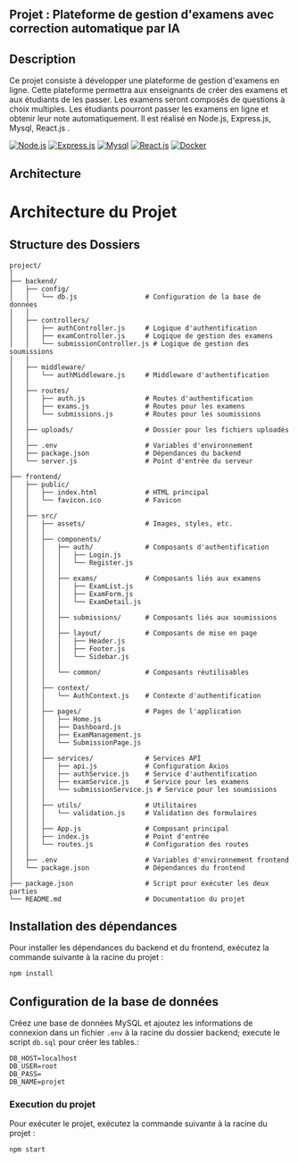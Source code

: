 ## Projet : Plateforme de gestion d'examens avec correction automatique par IA 

## Description
Ce projet consiste à développer une plateforme de gestion d'examens en ligne. Cette plateforme permettra aux enseignants de créer des examens et aux étudiants de les passer. Les examens seront composés de questions à choix multiples. Les étudiants pourront passer les examens en ligne et obtenir leur note automatiquement.
Il est réalisé en Node.js, Express.js, Mysql, React.js .

[![Node.js](https://img.shields.io/badge/Node.js-43853D?style=for-the-badge&logo=node.js&logoColor=white)](https://nodejs.org/en/)
[![Express.js](https://img.shields.io/badge/Express.js-404D59?style=for-the-badge)](https://expressjs.com/)
[![Mysql](https://img.shields.io/badge/Mysql-00758F?style=for-the-badge&logo=mysql&logoColor=white)](https://www.mysql.com/)
[![React.js](https://img.shields.io/badge/React.js-61DAFB?style=for-the-badge&logo=react&logoColor=white)](https://reactjs.org/)
[![Docker](https://img.shields.io/badge/Docker-2496ED?style=for-the-badge&logo=docker&logoColor=white)](https://www.docker.com/)

## Architecture 
# Architecture du Projet

## Structure des Dossiers

```
project/
│
├── backend/
│   ├── config/
│   │   └── db.js                 # Configuration de la base de données
│   │
│   ├── controllers/
│   │   ├── authController.js     # Logique d'authentification
│   │   ├── examController.js     # Logique de gestion des examens
│   │   └── submissionController.js # Logique de gestion des soumissions
│   │
│   ├── middleware/
│   │   └── authMiddleware.js     # Middleware d'authentification
│   │
│   ├── routes/
│   │   ├── auth.js               # Routes d'authentification
│   │   ├── exams.js              # Routes pour les examens
│   │   └── submissions.js        # Routes pour les soumissions
│   │
│   ├── uploads/                  # Dossier pour les fichiers uploadés
│   │
│   ├── .env                      # Variables d'environnement
│   ├── package.json              # Dépendances du backend
│   └── server.js                 # Point d'entrée du serveur
│
├── frontend/
│   ├── public/
│   │   ├── index.html            # HTML principal
│   │   └── favicon.ico           # Favicon
│   │
│   ├── src/
│   │   ├── assets/               # Images, styles, etc.
│   │   │
│   │   ├── components/
│   │   │   ├── auth/             # Composants d'authentification
│   │   │   │   ├── Login.js      
│   │   │   │   └── Register.js  
│   │   │   │
│   │   │   ├── exams/            # Composants liés aux examens
│   │   │   │   ├── ExamList.js
│   │   │   │   ├── ExamForm.js
│   │   │   │   └── ExamDetail.js
│   │   │   │
│   │   │   ├── submissions/      # Composants liés aux soumissions
│   │   │   │
│   │   │   ├── layout/           # Composants de mise en page
│   │   │   │   ├── Header.js
│   │   │   │   ├── Footer.js
│   │   │   │   └── Sidebar.js
│   │   │   │
│   │   │   └── common/           # Composants réutilisables
│   │   │
│   │   ├── context/
│   │   │   └── AuthContext.js    # Contexte d'authentification
│   │   │
│   │   ├── pages/                # Pages de l'application
│   │   │   ├── Home.js
│   │   │   ├── Dashboard.js
│   │   │   ├── ExamManagement.js
│   │   │   └── SubmissionPage.js
│   │   │
│   │   ├── services/             # Services API
│   │   │   ├── api.js            # Configuration Axios
│   │   │   ├── authService.js    # Service d'authentification
│   │   │   ├── examService.js    # Service pour les examens
│   │   │   └── submissionService.js # Service pour les soumissions
│   │   │
│   │   ├── utils/                # Utilitaires
│   │   │   └── validation.js     # Validation des formulaires
│   │   │
│   │   ├── App.js                # Composant principal
│   │   ├── index.js              # Point d'entrée
│   │   └── routes.js             # Configuration des routes
│   │
│   ├── .env                      # Variables d'environnement frontend
│   └── package.json              # Dépendances du frontend
│
├── package.json                  # Script pour exécuter les deux parties
└── README.md                     # Documentation du projet
```

## Installation des dépendances
Pour installer les dépendances du backend et du frontend, exécutez la commande suivante à la racine du projet :

```bash
npm install
```

## Configuration de la base de données
Créez une base de données MySQL et ajoutez les informations de connexion dans un fichier `.env` à la racine du dossier backend; execute le script `db.sql` pour créer les tables.:

```env
DB_HOST=localhost
DB_USER=root
DB_PASS=
DB_NAME=projet
```

### Execution du projet
Pour exécuter le projet, exécutez la commande suivante à la racine du projet :

```bash
npm start
```



